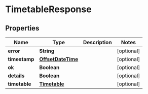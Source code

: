 # TimetableResponse

## Properties
Name | Type | Description | Notes
------------ | ------------- | ------------- | -------------
**error** | **String** |  |  [optional]
**timestamp** | [**OffsetDateTime**](OffsetDateTime.md) |  |  [optional]
**ok** | **Boolean** |  |  [optional]
**details** | **Boolean** |  |  [optional]
**timetable** | [**Timetable**](Timetable.md) |  |  [optional]

